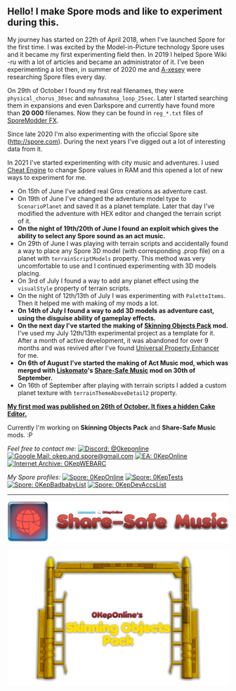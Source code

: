 ## Hello! I make Spore mods and like to experiment during this.

My journey has started on 22th of April 2018, when I've launched Spore for the first time. I was excited by the Model-in-Picture technology Spore uses and it became my first experimenting field then. In 2019 I helped Spore Wiki -ru with a lot of articles and became an administrator of it. I've been experimenting a lot then, in summer of 2020 me and [A-xesey](https://github.com/A-xesey) were researching Spore files every day.

On 29th of October I found my first real filenames, they were `physical_chorus_30sec` and `mahnamahna_loop_25sec`. Later I started searching them in expansions and even Darkspore and currently have found more than **20 000** filenames. Now they can be found in `reg_*.txt` files of [SporeModder FX](https://github.com/emd4600/SporeModder-FX).

Since late 2020 I'm also experimenting with the oficcial Spore site (http://spore.com). During the next years I've digged out a lot of interesting data from it.

In 2021 I've started experimenting with city music and adventures. I used [Cheat Engine](https://github.com/cheat-engine/cheat-engine) to change Spore values in RAM and this opened a lot of new ways to experiment for me.
* On 15th of June I've added real Grox creations as adventure cast.
* On 19th of June I've changed the adventure model type to `ScenarioPlanet` and saved it as a planet template. Later that day I've modified the adventure with HEX editor and changed the terrain script of it.
* **On the night of 19th/20th of June I found an exploit which gives the ability to select any Spore sound as an act music.**
* On 29th of June I was playing with terrain scripts and accidentally found a way to place any Spore 3D model (with corresponding .prop file) on a planet with `terrainScriptModels` property. This method was very uncomfortable to use and I continued experimenting with 3D models placing.
* On 3rd of July I found a way to add any planet effect using the `visualStyle` property of terrain scripts.
* On the night of 12th/13th of July I was experimenting with `PaletteItems`. Then it helped me with making of my mods a lot.
* **On 14th of July I found a way to add 3D models as adventure cast, using the disguise ability of gameplay effects.**
* **On the next day I've started the making of [Skinning Objects Pack](https://github.com/0KepOnline/SPOREMod_SkinningObjectsPack) mod.** I've used my July 12th/13th experimental project as a template for it. After a month of active development, it was abandoned for over 9 months and was revived after I've found [Universal Property Enhancer](https://github.com/Zarklord/UniversalPropertyEnhancer) for me.
* **On 6th of August I've started the making of Act Music mod, which was merged with [Liskomato](https://github.com/Liskomato)'s [Share-Safe Music](https://github.com/Liskomato/Spore-ShareSafeMusic) mod on 30th of September.**
* On 16th of September after playing with terrain scripts I added a custom planet texture with `terrainThemeAboveDetail2` property.

**[My first mod was published on 26th of October. It fixes a hidden Cake Editor.](https://github.com/0KepOnline/SPOREMod_CakeEditor)**

Currently I'm working on **Skinning Objects Pack** and **Share-Safe Music** mods. :P

*Feel free to contact me:*
[![Discord: @0keponline](https://shields.io/badge/Discord-@0keponline-blue?logo=discord)](https://discordapp.com/users/645394358161375292)
[![Google Mail: okep.and.spore@gmail.com](https://shields.io/badge/Google%20Mail-okep.and.spore@gmail.com-red?logo=gmail)](mailto:okep.and.spore@gmail.com)
[![EA: 0KepOnline](https://shields.io/badge/EA-0KepOnline-violet?logo=ea&logoColor=violet)](#)
[![Internet Archive: OKepWEBARC](https://shields.io/badge/Internet%20Archive-OKepWEBARC-666666?logo=internetarchive&logoColor=white)](https://archive.org/details/@okepwebarc)

*My Spore profiles:*
[![Spore: 0KepOnline](https://shields.io/badge/Spore-0KepOnline-white?logo=data:image/png;base64,iVBORw0KGgoAAAANSUhEUgAAABAAAAAQCAYAAAAf8/9hAAABK0lEQVR42p3TA6idcRiA8Xc20mzbXp6ZZmTPyp69MOTZ1kW4tm2b4dr3eat/fR2f89TvszGwr69PXJiNK3iHR1gCsbLdYTMGQbAT/2CtCAecHSAQrRBcgykCx3AQn/AcA2wP8ALaZmyAaS8GYxl2Yium2V7BOGiZEKRBu4k9qIa1dtywHmA1tK8QdEBLgqkLb3APpr+QgSJSC20HtGBoq2AaiHkIxnBEYR/OmnuJhfYEp9EKZ22HoAvN5gDjYUpHI2xrh0nwyky8xjJMRDasdcP0wPJdrMBFlAqDRGiLIZiPE7iIYJjG4Tu0wxiPycJgNCqhReEcLuI3TIch6IE21fZDGo5nsC0SqyH4Be2+q39hKNZjJ5ZiLg6gDtoHdz+TrYvQCnACYstM+KwfmJs85D6AV/sAAAAASUVORK5CYII=)](http://www.spore.com/view/myspore/0KepOnline)
[![Spore: 0KepTests](https://shields.io/badge/Spore-0KepTests-white?logo=data:image/png;base64,iVBORw0KGgoAAAANSUhEUgAAABAAAAAQCAYAAAAf8/9hAAABK0lEQVR42p3TA6idcRiA8Xc20mzbXp6ZZmTPyp69MOTZ1kW4tm2b4dr3eat/fR2f89TvszGwr69PXJiNK3iHR1gCsbLdYTMGQbAT/2CtCAecHSAQrRBcgykCx3AQn/AcA2wP8ALaZmyAaS8GYxl2Yium2V7BOGiZEKRBu4k9qIa1dtywHmA1tK8QdEBLgqkLb3APpr+QgSJSC20HtGBoq2AaiHkIxnBEYR/OmnuJhfYEp9EKZ22HoAvN5gDjYUpHI2xrh0nwyky8xjJMRDasdcP0wPJdrMBFlAqDRGiLIZiPE7iIYJjG4Tu0wxiPycJgNCqhReEcLuI3TIch6IE21fZDGo5nsC0SqyH4Be2+q39hKNZjJ5ZiLg6gDtoHdz+TrYvQCnACYstM+KwfmJs85D6AV/sAAAAASUVORK5CYII=)](http://www.spore.com/view/myspore/0KepTests)
[![Spore: 0KepBadbabyList](https://shields.io/badge/Spore-0KepBadbabyList-white?logo=data:image/png;base64,iVBORw0KGgoAAAANSUhEUgAAABAAAAAQCAYAAAAf8/9hAAABK0lEQVR42p3TA6idcRiA8Xc20mzbXp6ZZmTPyp69MOTZ1kW4tm2b4dr3eat/fR2f89TvszGwr69PXJiNK3iHR1gCsbLdYTMGQbAT/2CtCAecHSAQrRBcgykCx3AQn/AcA2wP8ALaZmyAaS8GYxl2Yium2V7BOGiZEKRBu4k9qIa1dtywHmA1tK8QdEBLgqkLb3APpr+QgSJSC20HtGBoq2AaiHkIxnBEYR/OmnuJhfYEp9EKZ22HoAvN5gDjYUpHI2xrh0nwyky8xjJMRDasdcP0wPJdrMBFlAqDRGiLIZiPE7iIYJjG4Tu0wxiPycJgNCqhReEcLuI3TIch6IE21fZDGo5nsC0SqyH4Be2+q39hKNZjJ5ZiLg6gDtoHdz+TrYvQCnACYstM+KwfmJs85D6AV/sAAAAASUVORK5CYII=)](http://www.spore.com/view/myspore/0KepBadbabyList)
[![Spore: 0KepDevAccsList](https://shields.io/badge/Spore-0KepDevAccsList-white?logo=data:image/png;base64,iVBORw0KGgoAAAANSUhEUgAAABAAAAAQCAYAAAAf8/9hAAABK0lEQVR42p3TA6idcRiA8Xc20mzbXp6ZZmTPyp69MOTZ1kW4tm2b4dr3eat/fR2f89TvszGwr69PXJiNK3iHR1gCsbLdYTMGQbAT/2CtCAecHSAQrRBcgykCx3AQn/AcA2wP8ALaZmyAaS8GYxl2Yium2V7BOGiZEKRBu4k9qIa1dtywHmA1tK8QdEBLgqkLb3APpr+QgSJSC20HtGBoq2AaiHkIxnBEYR/OmnuJhfYEp9EKZ22HoAvN5gDjYUpHI2xrh0nwyky8xjJMRDasdcP0wPJdrMBFlAqDRGiLIZiPE7iIYJjG4Tu0wxiPycJgNCqhReEcLuI3TIch6IE21fZDGo5nsC0SqyH4Be2+q39hKNZjJ5ZiLg6gDtoHdz+TrYvQCnACYstM+KwfmJs85D6AV/sAAAAASUVORK5CYII=)](http://www.spore.com/view/myspore/0KepDevAccsList)

---

[![Liskomato and 0KepOnline's Share-Safe Music](https://github.com/Liskomato/Spore-ShareSafeMusic/raw/main/ShareSafeMusic.png)](https://github.com/Liskomato/Spore-ShareSafeMusic)

[![0KepOnline's Skinning Objects Pack](https://github.com/0KepOnline/SPOREMod_SkinningObjectsPack/raw/main/0KepOnlineObjectsPack.png)](https://github.com/0KepOnline/SPOREMod_SkinningObjectsPack)
